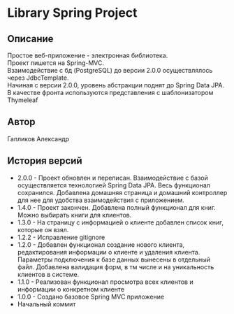 # Library Spring Project

## Описание

Простое веб-приложение - электронная библиотека. \
Проект пишется на Spring-MVC. \
Взаимодействие с бд (PostgreSQL) до версии 2.0.0 осуществлялось через JdbcTemplate. \
Начиная с версии 2.0.0, уровень абстракции поднят до Spring Data JPA. \
В качестве фронта используются представления с шаблонизатором Thymeleaf

## Автор

Гапликов Александр

## История версий


*  2.0.0 - Проект обновлен и переписан. Взаимодействие с базой осуществляется технологией Spring Data JPA. Весь функционал сохранился.
Добавлена домашняя страница и домашний контроллер для нее для удобства взаимодействия с приложением.
*  1.4.0 - Проект закончен. Добавлена полный функционал для книг. Можно выбирать книги для клиентов.
*  1.3.0 - На страницу с информацией о клиенте добавлен список книг, которые он взял.
*  1.2.2 - Исправление gitignore
*  1.2.0 - Добавлен функционал создание нового клиента, редактирования информации о клиенте и удаления клиента. Параметры подключения 
к базе данных вынесены в отдельный файл. Добавлена валидация форм, в тм числе и на уникальность клиентов в системе.
*  1.1.0 - Реализован функционал просмотра всех клиентов и информации о конкретном клиенте
*  1.0.0 - Создано базовое Spring MVC приложение
*  Начальный коммит 
